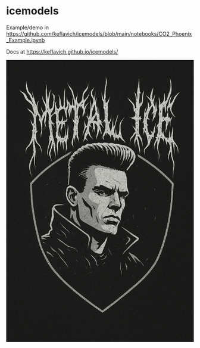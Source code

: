 # icemodels

Example/demo in https://github.com/keflavich/icemodels/blob/main/notebooks/CO2_Phoenix_Example.ipynb


Docs at https://keflavich.github.io/icemodels/


![Ices Measure Metals](metalice.png)
